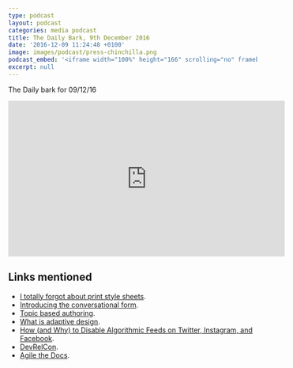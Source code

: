 ```yaml
---
type: podcast
layout: podcast
categories: media podcast
title: The Daily Bark, 9th December 2016
date: '2016-12-09 11:24:48 +0100'
image: images/podcast/press-chinchilla.png
podcast_embed: '<iframe width="100%" height="166" scrolling="no" frameborder="no" src="https://w.soundcloud.com/player/?url=https%3A//api.soundcloud.com/tracks/296963364&amp;color=ff5500&amp;auto_play=false&amp;hide_related=false&amp;show_comments=true&amp;show_user=true&amp;show_reposts=false"></iframe>'
excerpt: null
---
```


The Daily bark for 09/12/16

<iframe width="560" height="315" src="https://www.youtube.com/embed/UxIRVmxHJgI" frameborder="0" allowfullscreen="">
</iframe>

## Links mentioned

- [I totally forgot about print style sheets](https://uxdesign.cc/i-totally-forgot-about-print-style-sheets-f1e6604cfd6#.tpscny77b).
- [Introducing the conversational form](https://medium.com/conversational-interfaces/introducing-the-conversational-form-c3166eb2ee2f#.th1mo1x2n).
- [Topic based authoring](https://dita.xml.org/topic-based-authoring).
- [What is adaptive design](https://www.sitepoint.com/adaptive-design-different-responsive-design/).
- [How (and Why) to Disable Algorithmic Feeds on Twitter, Instagram, and Facebook](https://www.makeuseof.com/tag/how-and-why-to-disable-algorithmic-feeds-on-twitter-instagram-and-facebook/).
- [DevRelCon](https://london-2016.devrel.net/).
- [Agile the Docs](https://www.meetup.com/Write-The-Docs-London/events/234913157/).

